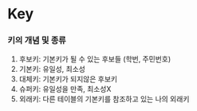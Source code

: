 # Key

### 키의 개념 및 종류
1. 후보키: 기본키가 될 수 있는 후보들 (학번, 주민번호)
2. 기본키: 유일성, 최소성
3. 대체키: 기본키가 되지않은 후보키
4. 슈퍼키: 유일성을 만족, 최소성X
5. 외래키: 다른 테이블의 기본키를 참조하고 있는 나의 외래키
